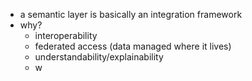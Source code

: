 
- a semantic layer is basically an integration framework
- why?
  - interoperability
  - federated access (data managed where it lives)
  - understandability/explainability
  - w